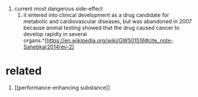 1. current most dangerous side-effect
	1. it entered into clinical development as a drug candidate for metabolic and cardiovascular diseases, but was abandoned in 2007 because animal testing showed that the drug caused cancer to develop rapidly in several organs.^[https://en.wikipedia.org/wiki/GW501516#cite_note-Sahebkar2014rev-2]

# related
1. [[performance-enhancing substance]]